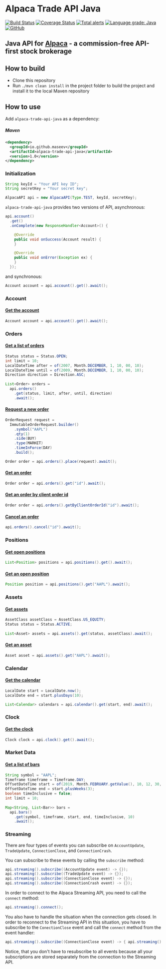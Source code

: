 Alpaca Trade API Java
=====================
[![Build Status](https://travis-ci.org/maseev/alpaca-trade-api-java.svg?branch=master)](https://travis-ci.org/maseev/alpaca-trade-api-java)
[![Coverage Status](https://coveralls.io/repos/github/maseev/alpaca-trade-api-java/badge.svg?branch=master)](https://coveralls.io/github/maseev/alpaca-trade-api-java?branch=master)
[![Total alerts](https://img.shields.io/lgtm/alerts/g/maseev/alpaca-trade-api-java.svg?logo=lgtm&logoWidth=18)](https://lgtm.com/projects/g/maseev/alpaca-trade-api-java/alerts/)
[![Language grade: Java](https://img.shields.io/lgtm/grade/java/g/maseev/alpaca-trade-api-java.svg?logo=lgtm&logoWidth=18)](https://lgtm.com/projects/g/maseev/alpaca-trade-api-java/context:java)
[![GitHub](https://img.shields.io/github/license/maseev/alpaca-trade-api-java.svg)](https://github.com/maseev/alpaca-trade-api-java/blob/master/LICENSE)

Java API for [Alpaca](https://alpaca.markets) - a commission-free API-first stock brokerage
-------------------------------------------------------------------------------------------

How to build
------------
* Clone this repository
* Run `./mvn clean install` in the project folder to build the project and install it to the local Maven repository

How to use
----------

Add `alpaca-trade-api-java` as a dependency:

##### Maven
```xml
<dependency>
  <groupId>io.github.maseev</groupId>
  <artifactId>alpaca-trade-api-java</artifactId>
  <version>1.0</version>
</dependency>
```

### Initialization

```java
String keyId = "Your API key ID";
String secretKey = "Your secret key";

AlpacaAPI api = new AlpacaAPI(Type.TEST, keyId, secretKey);
```

`alpaca-trade-api-java` provides two versions of API, asynchronous:

```java
api.account()
  .get()
  .onComplete(new ResponseHandler<Account>() {

    @Override
    public void onSuccess(Account result) {
    }

    @Override
    public void onError(Exception ex) {
    }
  });
```

and synchronous:

```java
Account account = api.account().get().await();
```

### Account

#### [Get the account](https://docs.alpaca.markets/api-documentation/web-api/account/#get-the-account)

```java
Account account = api.account().get().await();
```

### Orders
#### [Get a list of orders](https://docs.alpaca.markets/api-documentation/web-api/orders/#get-a-list-of-orders)

```java
Status status = Status.OPEN;
int limit = 10;
LocalDateTime after = of(2007, Month.DECEMBER, 1, 10, 00, 10);
LocalDateTime until = of(2009, Month.DECEMBER, 1, 10, 00, 10);
Direction direction = Direction.ASC;
    
List<Order> orders =
  api.orders()
    .get(status, limit, after, until, direction)
    .await();
```

#### [Request a new order](https://docs.alpaca.markets/api-documentation/web-api/orders/#request-a-new-order)

```java
OrderRequest request =
  ImmutableOrderRequest.builder()
    .symbol("AAPL")
    .qty(1)
    .side(BUY)
    .type(MARKET)
    .timeInForce(DAY)
    .build();

Order order = api.orders().place(request).await();
```

#### [Get an order](https://docs.alpaca.markets/api-documentation/web-api/orders/#get-an-order)

```java
Order order = api.orders().get("id").await();
```

#### [Get an order by client order id](https://docs.alpaca.markets/api-documentation/web-api/orders/#get-an-order-by-client-order-id)

```java
Order order = api.orders().getByClientOrderId("id").await();
```
#### [Cancel an order](https://docs.alpaca.markets/api-documentation/web-api/orders/#cancel-an-order)

```java
api.orders().cancel("id").await();
```

### Positions
#### [Get open positions](https://docs.alpaca.markets/api-documentation/web-api/positions/#get-open-positions)

```java
List<Position> positions = api.positions().get().await();
```
#### [Get an open position](https://docs.alpaca.markets/api-documentation/web-api/positions/#get-an-open-position)

```java
Position position = api.positions().get("AAPL").await();
```

### Assets
#### [Get assets](https://docs.alpaca.markets/api-documentation/web-api/assets/#get-assets)

```java
AssetClass assetClass = AssetClass.US_EQUITY;
Status status = Status.ACTIVE;
    
List<Asset> assets = api.assets().get(status, assetClass).await();
```
#### [Get an asset](https://docs.alpaca.markets/api-documentation/web-api/assets/#get-an-asset)

```java
Asset asset = api.assets().get("AAPL").await();
```

### Calendar
#### [Get the calendar](https://docs.alpaca.markets/api-documentation/web-api/calendar/#get-the-calendar)

```java
LocalDate start = LocalDate.now();
LocalDate end = start.plusDays(10);

List<Calendar> calendars = api.calendar().get(start, end).await();
```
### Clock
#### [Get the clock](https://docs.alpaca.markets/api-documentation/web-api/clock/#get-the-clock)

```java
Clock clock = api.clock().get().await();
```

### Market Data
#### [Get a list of bars](https://docs.alpaca.markets/api-documentation/api-v2/market-data/bars/#get-a-list-of-bars)

```java
String symbol = "AAPL";
Timeframe timeframe = Timeframe.DAY;
OffsetDateTime start = of(2019, Month.FEBRUARY.getValue(), 10, 12, 30, 00, 0, ZoneOffset.UTC);
OffsetDateTime end = start.plusWeeks(3);
boolean timeInclusive = false;
int limit = 10;
    
Map<String, List<Bar>> bars =
  api.bars()
    .get(symbol, timeframe, start, end, timeInclusive, 10)
    .await();
```

### Streaming
There are four types of events you can subscribe on `AccountUpdate`, `TradeUpdate`, 
`ConnectionClose`, and `ConnectionCrash`.

You can subscribe to these events by calling the `subscribe` method:

```java
api.streaming().subscribe((AccountUpdate event) -> {});
api.streaming().subscribe((TradeUpdate event) -> {});
api.streaming().subscribe((ConnectionClose event) -> {});
api.streaming().subscribe((ConnectionCrash event) -> {});
```

In order to connect to the Alpaca Streaming API, you need to call the `connect` method:

```java
api.streaming().connect();
```

You also have to handle the situation when the connection gets closed. In order to 
reconnect to the Streaming API in this situation, you have to subscribe to the `ConectionClose` event and call the `connect` method from the event handler:

```java
api.streaming().subscribe((ConnectionClose event) -> { api.streaming().connect(); });
```

Notice, that you don't have to resubscribe to all events because all your subscriptions are stored
 separately from the connection to the Streaming API.